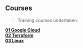 ## Courses

<div align="justify">

> Training courses undertaken.   

</div>

<div align="left">

[**01 Google Cloud**](https://github.com/benweston/benweston/blob/google-version/courses/01-google-cloud.md)   
[**02 Terraform**](https://github.com/benweston/benweston/blob/google-version/courses/02-terraform.md)   
[**03 Linux**](https://github.com/benweston/benweston/blob/google-version/courses/03-linux.md)   

</div>